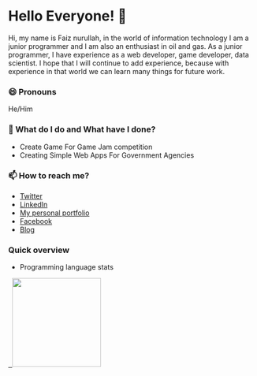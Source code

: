 # Hello Everyone! 👋

Hi, my name is Faiz nurullah, in the world of information technology I am a junior programmer and I am also an enthusiast in oil and gas. As a junior programmer, I have experience as a web developer, game developer, data scientist. I hope that I will continue to add experience, because with experience in that world we can learn many things for future work.

### 😄 Pronouns
He/Him

### 🌱 What do I do and What have I done? 
- Create Game For Game Jam competition
- Creating Simple Web Apps For Government Agencies

### 📫 How to reach me?
- [Twitter](https://twitter.com/Faiznurullah_75) 
- [LinkedIn](https://www.linkedin.com/in/faiznurullah/) 
- [My personal portfolio](https://faiznurullah.xyz) 
- [Facebook](https://web.facebook.com/faiznurullah66) 
- [Blog](https://www.blogger.com/profile/02478102505792010827)


### Quick overview

- Programming language stats
<a href="https://github.com/faiznurullah">

&nbsp; 
  <img height="180em" src="https://github-readme-stats-eight-theta.vercel.app/api/top-langs/?username=faiznurullah&layout=compact&langs_count=8&theme=algolia"/>

</a>

</p>

